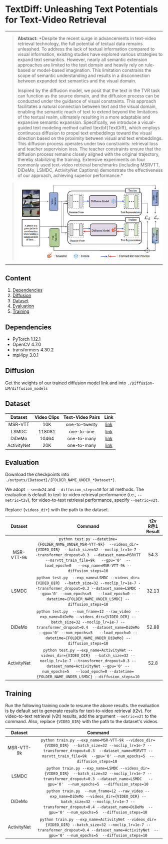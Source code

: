 # TextDiff: Unleashing Text Potentials for Text-Video Retrieval 

---

> **Abstract:** *Despite the recent surge in advancements in text-video retrieval technology, the full potential of textual data remains unleashed. To address the lack of textual information compared to visual information, existing studies have explored various strategies to expand text semantics. However, nearly all semantic extension approaches are limited to the text domain and heavily rely on rule-based or model-based imagination. This limitation constrains the scope of semantic understanding and results in a disconnection between expanded text semantics and the visual domain.
>
> Inspired by the diffusion model, we posit that the text in the TVR task can function as the source domain, and the diffusion process can be conducted under the guidance of visual constraints. This approach facilitates a natural connection between text and the visual domain, enabling the semantic reach of text to extend beyond the limitations of the textual realm, ultimately resulting in a more adaptable and expansive semantic expansion. Specifically, we introduce a visual-guided text modeling method called \textbf{TextDiff}, which employs continuous diffusion to propel text embeddings toward the visual direction based on the proximity between visual and text embeddings. This diffusion process operates under two constraints: retrieval loss and teacher supervision loss. The teacher constraints ensure that the diffusion process remains closely aligned with the original trajectory, thereby stabilizing the training. Extensive experiments on four commonly used text-video retrieval benchmarks (including MSRVTT, DiDeMo, LSMDC, ActivityNet Captions) demonstrate the effectiveness of our approach, achieving superior performance.*


><p align="center">
> <img width="940" src="figures/framework.png">
> </p>


---

## Content

1. [Dependencies](#Dependencies)
1. [Diffusion](#Diffusion)
1. [Dataset](#Dataset)
1. [Evaluation](#Evaluation)
1. [Training](#Training)


## Dependencies

- PyTorch 1.12.1 
- OpenCV 4.7.0
- transformers 4.30.2
- mpi4py  3.0.1

## Diffusion

Get the weights of our trained diffusion model [link](https://drive.google.com/drive/folders/1B_BsN0lxGoRb0XOA9wo-EH8ipqAVvdWg?usp=sharing) and into  `./Diffusion-LM/diffusion_models`

## Dataset

| Dataset | Video Clips | Text-Video Pairs | Link |
|:-----------:|:-----------:| :-----------: | :-----------: |
|MSR-VTT|10K|one-to-twenty|[link](https://github.com/ArrowLuo/CLIP4Clip)|
|LSMDC|118081|one-to-one|[link](https://github.com/ArrowLuo/CLIP4Clip)|
|DiDeMo|10464|one-to-many|[link](https://drive.google.com/drive/u/1/folders/1_oyJ5rQiZboipbMl6tkhY8v0s9zDkvJc)|
|ActivityNet|20K|one-to-many|[link](https://github.com/jpthu17/EMCL)|


## Evaluation

Download the checkpoints into `./outputs/{Dataset}/{FOLDER_NAME_UNDER_*Dataset*}`. 

We adopt `--seed=24` and `--diffusion_steps=10` for all methods. The evaluation is default to text-to-video retrieval performance (i.e., `--metric=t2v`), for video-to-text retrieval performance, specify `--metric=v2t`. 

Replace `{videos_dir}` with the path to the dataset.

| Dataset | Command | t2v R@1 Result |
|:-----------:|:-----------:| :-----------: |
|MSR-VTT-9k|`python test.py --datetime={FOLDER_NAME_UNDER_MSR-VTT-9k}  --videos_dir={VIDEO_DIR}  --batch_size=32 --noclip_lr=1e-7 --transformer_dropout=0.3  --dataset_name=MSRVTT --msrvtt_train_file=9k   --gpu='0'  --load_epoch=0   --exp_name=MSR-VTT-9k --diffusion_steps=10`| 54.3 |
|LSMDC|`python test.py  --exp_name=LSMDC --videos_dir={VIDEO_DIR}  --batch_size=32 --noclip_lr=1e-7 --transformer_dropout=0.3 --dataset_name=LSMDC --gpu='0' --num_epochs=5   --load_epoch=0 --datetime={FOLDER_NAME_UNDER_LSMDC} --diffusion_steps=10`|32.13|
|DiDeMo|`python test.py  --num_frame=12 --raw_video  --exp_name=DiDeMo --videos_dir={VIDEO_DIR} --batch_size=32 --noclip_lr=1e-7 --transformer_dropout=0.4  --dataset_name=DiDeMo  --gpu='0' --num_epochs=5   --load_epoch=0 --datetime={FOLDER_NAME_UNDER_DiDeMo} --diffusion_steps=10`|52.88|
|ActivityNet|`python test.py --exp_name=ActivityNet --videos_dir={VIDEO_DIR}  --batch_size=32 --noclip_lr=1e-7 --transformer_dropout=0.3 --dataset_name=ActivityNet --gpu='0' --num_epochs=5   --load_epoch=0 --datetime={FOLDER_NAME_UNDER_LSMDC} --diffusion_steps=10`|52.8|

## Training 
Run the following training code to resume the above results.  the evaluation is by default set to generate results for text-to-video retrieval (t2v). For video-to-text retrieval (v2t) results, add the argument `--metric=v2t` to the command. Also, replace `{VIDEO_DIR}` with the path to the dataset's videos.

| Dataset | Command |
|:-----------:|:-----------:|
|MSR-VTT-9k|`python train.py --exp_name=MSR-VTT-9k --videos_dir={VIDEO_DIR}  --batch_size=32 --noclip_lr=1e-7 --transformer_dropout=0.3  --dataset_name=MSRVTT --msrvtt_train_file=9k  --gpu='0' --num_epochs=5  --diffusion_steps=10 `|
|LSMDC|`python train.py --exp_name=LSMDC --videos_dir={VIDEO_DIR}  --batch_size=32 --noclip_lr=1e-7 --transformer_dropout=0.3 --dataset_name=LSMDC   --gpu='0'  --num_epochs=5  --diffusion_steps=10`|
|DiDeMo|`python train.py  --num_frame=12 --raw_video --exp_name=DiDeMo --videos_dir={VIDEO_DIR} --batch_size=32 --noclip_lr=1e-7 --transformer_dropout=0.4 --dataset_name=DiDeMo  --gpu='0' --num_epochs=5  --diffusion_steps=10`|
|ActivityNet|`python train.py --exp_name=ActivityNet --videos_dir={VIDEO_DIR} --batch_size=32 --noclip_lr=1e-7 --transformer_dropout=0.4 --dataset_name=ActivityNet  --gpu='0' --num_epochs=5  --diffusion_steps=10`|

